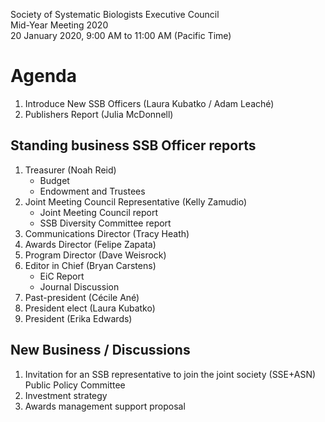 Society of Systematic Biologists Executive Council  
Mid-Year Meeting 2020  
20 January 2020, 9:00 AM to 11:00 AM (Pacific Time)

Agenda
======

1. Introduce New SSB Officers (Laura Kubatko / Adam Leaché)
2. Publishers Report (Julia McDonnell)

## Standing business SSB Officer reports

1. Treasurer (Noah Reid)
	- Budget
	- Endowment and Trustees 
2. Joint Meeting Council Representative (Kelly Zamudio)
	- Joint Meeting Council report
	- SSB Diversity Committee report
3. Communications Director (Tracy Heath)
4. Awards Director (Felipe Zapata)
5. Program Director (Dave Weisrock)
6. Editor in Chief (Bryan Carstens)
	- EiC Report
	- Journal Discussion
7. Past-president (Cécile Ané)
8. President elect (Laura Kubatko)
9. President (Erika Edwards)

## New Business / Discussions

1. Invitation for an SSB representative to join the joint society (SSE+ASN) Public Policy Committee
2. Investment strategy
3. Awards management support proposal